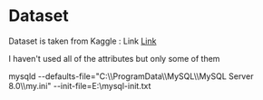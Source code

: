 <h1>Dataset</h1>
<p>
    Dataset is taken from Kaggle : Link 
    <a href ="https://www.kaggle.com/datasets/PromptCloudHQ/hotels-on-makemytrip?resource=download">Link</a>
</p>
<p>I haven't used all of the attributes but only some of them</p>
mysqld --defaults-file="C:\\ProgramData\\MySQL\\MySQL Server 8.0\\my.ini" --init-file=E:\mysql-init.txt